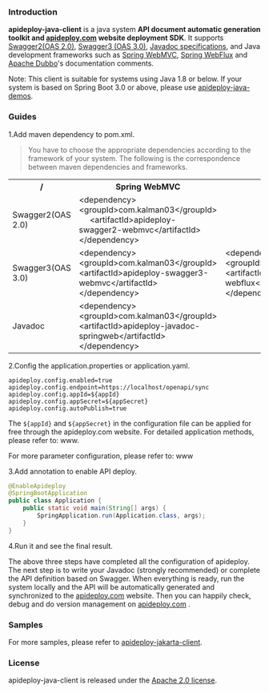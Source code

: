 ### Introduction

**apideploy-java-client** is a java system **API document automatic generation toolkit and [apideploy.com](https://www.apideploy.com) website deployment SDK**. It supports [Swagger2(OAS 2.0)](https://swagger.io/specification/v2/), [Swagger3 (OAS 3.0)](https://swagger.io/specification/v3/), [Javadoc specifications](https://en.wikipedia.org/wiki/Javadoc), and Java development frameworks such as [Spring WebMVC](https://docs.spring.io/spring-framework/reference/web/webmvc.html), [Spring WebFlux](https://docs.spring.io/spring-framework/reference/web/webflux.html) and [Apache Dubbo](https://dubbo.apache.org/en/index.html)'s documentation comments.

Note: This client is suitable for systems using Java 1.8 or below. If your system is based on Spring Boot 3.0 or above, please use [apideploy-java-demos]( https://github.com/apideploy-team/apideploy-java-demos).

### Guides

1.Add maven dependency to pom.xml.

> You have to choose the appropriate dependencies according to the framework of your system. The following is the correspondence between maven dependencies and frameworks.
>

<table style="overflow-x: auto;width: 100%;border-collapse: collapse;"> <tr> <th>/</th> <th>Spring WebMVC</th> <th>Spring WebFlux</th> <th>Apache Dubbo</th> </tr> <tr> <td>Swagger2(OAS 2.0)</td> <td>&lt;dependency&gt; &nbsp;&nbsp;&nbsp;&nbsp; &lt;groupId&gt;com.kalman03&lt;/groupId&gt;  &nbsp;&nbsp;&nbsp;&nbsp;  &lt;artifactId&gt;apideploy-swagger2-webmvc&lt;/artifactId&gt; &lt;/dependency&gt;</td> <td></td> <td></td> </tr> <tr> <td>Swagger3(OAS 3.0)</td> <td>&lt;dependency&gt; &lt;groupId&gt;com.kalman03&lt;/groupId&gt; &lt;artifactId&gt;apideploy-swagger3-webmvc&lt;/artifactId&gt; &lt;/dependency&gt;</td> <td>&lt;dependency&gt; &lt;groupId&gt;com.kalman03&lt;/groupId&gt; &lt;artifactId&gt;apideploy-swagger3-webflux&lt;/artifactId&gt; &lt;/dependency&gt;</td> <td></td> </tr> <tr> <td>Javadoc</td> <td>&lt;dependency&gt; &lt;groupId&gt;com.kalman03&lt;/groupId&gt; &lt;artifactId&gt;apideploy-javadoc-springweb&lt;/artifactId&gt; &lt;/dependency&gt;</td> <td></td> <td>&lt;dependency&gt; &lt;groupId&gt;com.kalman03&lt;/groupId&gt; &lt;artifactId&gt;apideploy-javadoc-springweb&lt;/artifactId&gt; &lt;/dependency&gt;</td> </tr> </table>



2.Config the application.properties or application.yaml.

```properties
apideploy.config.enabled=true
apideploy.config.endpoint=https://localhost/openapi/sync
apideploy.config.appId=${appId}
apideploy.config.appSecret=${appSecret}
apideploy.config.autoPublish=true
```

The `${appId}` and `${appSecret}` in the configuration file can be applied for free through the apideploy.com website. For detailed application methods, please refer to: www.

For more parameter configuration, please refer to: www

3.Add annotation to enable API deploy.

```java
@EnableApideploy
@SpringBootApplication
public class Application {
    public static void main(String[] args) {
        SpringApplication.run(Application.class, args);
    }
}
```

4.Run it and see the final result.

The above three steps have completed all the configuration of apideploy. The next step is to write your Javadoc (strongly recommended) or complete the API definition based on Swagger. When everything is ready, run the system locally and the API will be automatically generated and synchronized to the [apideploy.com](https://www.apideploy.com) website. Then you can happily check, debug and do version management on [apideploy.com](https://www.apideploy.com) .

### Samples

For more samples, please refer to [apideploy-jakarta-client](https://github.com/apideploy-team/apideploy-jakarta-client).

### License

apideploy-java-client is released under the [Apache 2.0 license](http://www.apache.org/licenses/LICENSE-2.0).

